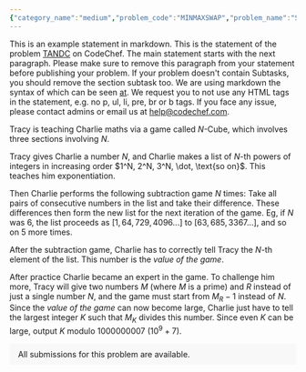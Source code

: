 ```yaml
---
{"category_name":"medium","problem_code":"MINMAXSWAP","problem_name":"Sorter Prodigy","problemComponents":{"constraints":"- $1 \\le T \\le 30\\,000$\n- $1 \\le N \\le 30\\,000$\n- $1 \\le P_i \\le N$, all $P_i$ are distinct\n- The sum of $N$ over all test cases doesn\u0027t exceed $30\\,000$.","constraintsState":true,"subtasks":"- 30 points : $1 \\leq R \\leq 10000$\n- 70 points : $1 \\leq R \\leq 10^9$\n","subtasksState":false,"inputFormat":"- The first line of the input contains a single integer $T$ $-$ the number of test cases. The description of test cases follows.\n\n- The first line of each test case contains a single integer $N$.\n\n- The second line of each test case contains $N$ integers $P_1, P_2, \\ldots, P_N$ $-$ the elements of the permutation.\n","inputFormatState":true,"outputFormat":"For each test case, in the first line output $K$ $-$ the number of operations.\n\nIn each of the next $K$ lines, output two integers $L, R$ ($1 \\le L \\le R \\le N$), denoting that you are swapping maximum and minimum in segment $P[L:R]$.\n\nSum of $K$ over all test cases can\u0027t exceed $4 \\cdot 10^6$.","outputFormatState":true,"sampleTestCases":{"0":{"id":1,"input":"3\n4\n1 2 3 4\n4\n4 1 2 3\n5\n5 2 3 4 1","output":"0\n3\n1 4\n2 4\n3 4\n1\n1 5\n","explanation":"In the first test case, the permutation is already sorted.\n\nIn the second test case:\n\n- In the first operation we are swapping maximum and minimum on segment $P[1:4]$ $-$ those are $4$ and $1$ correspondently. So, now the permutation becomes $(1, 4, 2, 3)$.\n\n- In the second operation we are swapping maximum and minimum on segment $P[2:4]$ $-$ those are $4$ and $2$ correspondently. So, now the permutation becomes $(1, 2, 4, 3)$.\n\n- In the third operation we are swapping maximum and minimum on segment $P[3:4]$ $-$ those are $4$ and $3$ correspondently. So, now the permutation becomes $(1, 2, 3, 4)$.\n\nIn the third test case, it\u0027s enough to apply the operation once for the entire segment $P[1:5]$, swapping $5$ and $1$.","isDeleted":false}}},"video_editorial_url":"","languages_supported":{"0":"CPP14","1":"C","2":"JAVA","3":"PYTH 3.6","4":"CPP17","5":"PYTH","6":"PYP3","7":"CS2","8":"ADA","9":"PYPY","10":"TEXT","11":"PAS fpc","12":"NODEJS","13":"RUBY","14":"PHP","15":"GO","16":"HASK","17":"TCL","18":"PERL","19":"SCALA","20":"LUA","21":"kotlin","22":"BASH","23":"JS","24":"LISP sbcl","25":"rust","26":"PAS gpc","27":"BF","28":"CLOJ","29":"R","30":"D","31":"CAML","32":"FORT","33":"ASM","34":"swift","35":"FS","36":"WSPC","37":"LISP clisp","38":"SQL","39":"SCM guile","40":"PERL6","41":"ERL","42":"CLPS","43":"ICK","44":"NICE","45":"PRLG","46":"ICON","47":"COB","48":"SCM chicken","49":"PIKE","50":"SCM qobi","51":"ST","52":"SQLQ","53":"NEM"},"max_timelimit":1,"source_sizelimit":50000,"problem_author":"anton_trygub","problem_tester":"","date_added":"5-12-2021","tags":{"0":"anton_trygub","1":"medium","2":"sdelp21","3":"snckel21"},"problem_difficulty_level":"Unavailable","best_tag":"Medium Hard","editorial_url":"https://discuss.codechef.com/problems/MINMAXSWAP","time":{"view_start_date":1638723600,"submit_start_date":1638723600,"visible_start_date":1638723600,"end_date":1735669800},"is_direct_submittable":false,"problemDiscussURL":"https://discuss.codechef.com/search?q=MINMAXSWAP","is_proctored":false,"visitedContests":{},"layout":"problem"}
---
```

This is an example statement in markdown. This is the statement of the problem [TANDC](https://codechef.com/problems/TANDC) on CodeChef. The main statement starts with the next paragraph. Please make sure to remove this paragraph from your statement before publishing your problem. If your problem doesn't contain Subtasks, you should remove the section subtask too. We are using markdown the syntax of which can be seen [at](https://github.com/showdownjs/showdown/wiki/Showdown's-Markdown-syntax). We request you to not use any HTML tags in the statement, e.g. no p, ul, li, pre, br or b tags. If you face any issue, please contact admins or email us at help@codechef.com.

Tracy is teaching Charlie maths via a game called $N$-Cube, which involves three sections involving $N$.

Tracy gives Charlie a number $N$, and Charlie makes a list of $N$-th powers of integers in increasing order $1^N, 2^N, 3^N, \dot, \text{so on}$. This teaches him exponentiation.

Then Charlie performs the following subtraction game $N$ times: Take all pairs of consecutive numbers in the list and take their difference. These differences then form the new list for the next iteration of the game. Eg, if $N$ was 6, the list proceeds as $[1, 64, 729, 4096 ... ]$ to $[63, 685, 3367 ...]$, and so on $5$ more times.

After the subtraction game, Charlie has to correctly tell Tracy the $N$-th element of the list. This number is the *value of the game*.

After practice Charlie became an expert in the game. To challenge him more, Tracy will give two numbers $M$ (where $M$ is a prime) and $R$ instead of just a single number $N$, and the game must start from $M_R - 1$ instead of $N$. Since the *value of the game* can now become large, Charlie just have to tell the largest integer $K$ such that $M_K$ divides this number. Since even $K$ can be large, output $K$ modulo 1000000007 ($10^9 + 7$).

<aside style='background: #f8f8f8;padding: 10px 15px;'><div>All submissions for this problem are available.</div></aside>